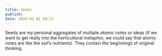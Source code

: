 ```yaml
---
title: Seeds
publish: 
date: 2024-01-01 08:27
---
```

Seeds are my personal aggregates of multiple *atomic* notes or ideas (if we want to get really into the horticultural metaphor, we could say that atomic notes are like the soil’s nutrients). They contain the beginnings of original thinking.